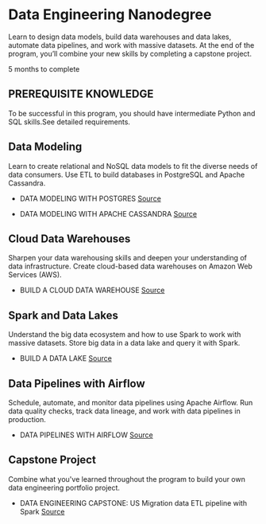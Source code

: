 # Data Engineering Nanodegree
Learn to design data models, build data warehouses and data lakes, automate data pipelines, and work with massive datasets. At the end of the program, you’ll combine your new skills by completing a capstone project.

5 months to complete 

## PREREQUISITE KNOWLEDGE
To be successful in this program, you should have intermediate Python and SQL skills.See detailed requirements.

## Data Modeling
Learn to create relational and NoSQL data models to fit the diverse needs of data consumers. Use ETL to build databases in PostgreSQL and Apache Cassandra.
- DATA MODELING WITH POSTGRES
[Source](https://github.com/davidxnhu/Self-Driving-Car-Engineer-Nanodegree/tree/main/P1%20LaneLines)

- DATA MODELING WITH APACHE CASSANDRA
[Source](https://github.com/davidxnhu/Self-Driving-Car-Engineer-Nanodegree/tree/main/P1%20LaneLines)


## Cloud Data Warehouses
Sharpen your data warehousing skills and deepen your understanding of data infrastructure. Create cloud-based data warehouses on Amazon Web Services (AWS).
- BUILD A CLOUD DATA WAREHOUSE
[Source](https://github.com/davidxnhu/Self-Driving-Car-Engineer-Nanodegree/tree/main/P1%20LaneLines)


## Spark and Data Lakes
Understand the big data ecosystem and how to use Spark to work with massive datasets. Store big data in a data lake and query it with Spark.
- BUILD A DATA LAKE
[Source](https://github.com/davidxnhu/Self-Driving-Car-Engineer-Nanodegree/tree/main/P1%20LaneLines)

## Data Pipelines with Airflow
Schedule, automate, and monitor data pipelines using Apache Airflow. Run data quality checks, track data lineage, and work with data pipelines in production.
- DATA PIPELINES WITH AIRFLOW
[Source](https://github.com/davidxnhu/Self-Driving-Car-Engineer-Nanodegree/tree/main/P1%20LaneLines)

## Capstone Project
Combine what you've learned throughout the program to build your own data engineering portfolio project. 
- DATA ENGINEERING CAPSTONE: US Migration data ETL pipeline with Spark
[Source](https://github.com/davidxnhu/Self-Driving-Car-Engineer-Nanodegree/tree/main/P1%20LaneLines)
